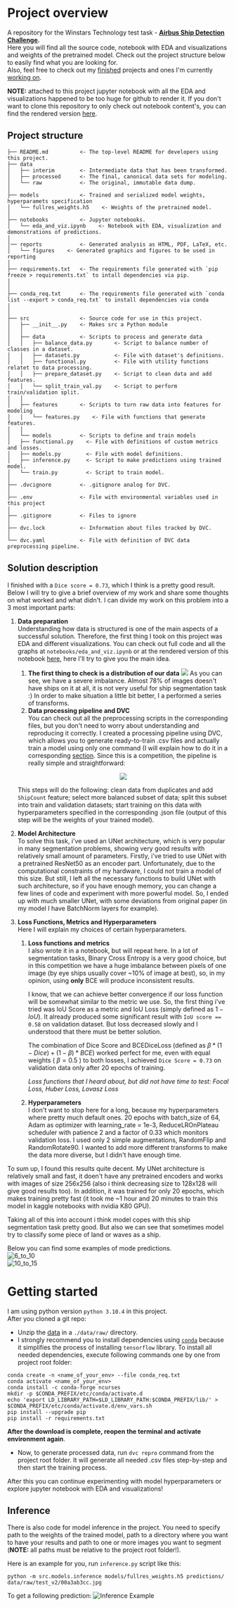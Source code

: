 # Project overview
A repository for the Winstars Technology test task - **[Airbus Ship Detection Challenge](https://www.kaggle.com/c/airbus-ship-detection/overview).**  
Here you will find all the source code, notebook with EDA and visualizations and weights of the pretrained model. Check out the project structure below to easily find what you are looking for.   
Also, feel free to check out my [finished](https://github.com/nazavr322/heart-failure-prediction) projects and ones I'm currently [working on](https://github.com/nazavr322/ukr-handwriting-classification).   
   
**NOTE:** attached to this project jupyter notebook with all the EDA and visualizations happened to be too huge for github to render it. If you don't want to clone this repository to only check out notebook content's, you can find the rendered version [here](https://nbviewer.org/github/nazavr322/airbus-ship-detection/blob/main/notebooks/eda_and_visualization.ipynb).
## Project structure
```nohighlight
├── README.md          <- The top-level README for developers using this project.
├── data 
│   ├── interim        <- Intermediate data that has been transformed.
│   ├── processed      <- The final, canonical data sets for modeling.
│   └── raw            <- The original, immutable data dump.
│
├── models             <- Trained and serialized model weights, hyperparamets specification
│   └── fullres_weights.h5    <- Weights of the pretrained model.							
│
├── notebooks          <- Jupyter notebooks.
│   └── eda_and_viz.ipynb    <- Notebook with EDA, visualization and demonstrations of predictions.
│								  
│── reports            <- Generated analysis as HTML, PDF, LaTeX, etc. 
│   └── figures    <- Generated graphics and figures to be used in reporting
│
├── requirements.txt   <- The requirements file generated with `pip freeze > requirements.txt` to intall dependencies via pip.
│							
│
├── conda_req.txt      <- The requirements file generated with `conda list --export > conda_req.txt` to install dependencies via conda 
│							 							      
│
├── src                <- Source code for use in this project.
│   ├── __init__.py    <- Makes src a Python module
│   │
│   ├── data           <- Scripts to process and generate data
│   │	├── balance_data.py       <- Script to balance number of classes in a dataset.						  
│   │   ├── datasets.py           <- File with dataset's definitions.
│   │   ├── functional.py         <- File with utility functions relatet to data processing.						  
│   │	├── prepare_dataset.py    <- Script to clean data and add features.
│   │   └── split_train_val.py    <- Script to perform train/validation split.	
│   │
│   ├── features       <- Scripts to turn raw data into features for modeling
│   │   └── features.py    <- File with functions that generate features.
│   │
│   └── models         <- Scripts to define and train models
│	├── functional.py    <- File with definitions of custom metrics and losses.
│	├── models.py        <- File with model definitions.
│	├── inference.py     <- Script to make predictions using trained model.
│	└── train.py         <- Script to train model.
│ 
├── .dvcignore         <- .gitignore analog for DVC.
│
├── .env               <- File with environmental variables used in this project
│
├── .gitignore         <- Files to ignore
│
├── dvc.lock           <- Information about files tracked by DVC.
│
└── dvc.yaml           <- File with definition of DVC data preprocessing pipeline.
```
## Solution description
I finished with a `Dice score = 0.73`, which I think is a pretty good result. Below I will try to give a brief overview of my work and share some thoughts on what worked and what didn't.
I can divide my work on this problem into a 3  most important parts:
1.  **Data preparation**   
	Understanding how data is structured is one of the main aspects of a successful solution. Therefore, the first thing I took on this project was 	EDA and different visualizations. You can check out full code and all the graphs at `notebooks/eda_and_viz.ipynb` or at the rendered version of this notebook [here](https://nbviewer.org/github/nazavr322/airbus-ship-detection/blob/main/notebooks/eda_and_visualization.ipynb), here I'll try to give you the main idea.   
	1. **The first thing to check is a distribution of our data**
			<img src="https://github.com/nazavr322/airbus-ship-detection/blob/main/reports/figures/distribution_of_data.png">
	As you can see, we have a severe imbalance. Almost 78% of images doesn't have ships on it at all, it is not very useful for ship segmentation task :)
	In order to make situation a little bit better, I a performed a series of transforms.	
	2. **Data processing pipeline and DVC**   
	You can check out all the preprocessing scripts in the corresponding files, but you don't need to worry about understanding and reproducing it 		correctly. I created a processing pipeline using DVC, which allows you to generate ready-to-train .csv files and actually train a model using 		only one command (I will explain how to do it in a corresponding [section](#getting-started).
	Since this is a competition, the pipeline is really simple and straightforward:      
	<p align="center">
  		<img src="https://github.com/nazavr322/airbus-ship-detection/blob/main/reports/figures/dvc_pipeline.svg">
	</p>

	This steps will do the following: clean data from duplicates and add `ShipCount` feature;  select more balanced subset of data; split this subset 	  into train and validation datasets; start training on this data with hyperparameters specified in the corresponding .json file (output of this 	  step will be the weights of your trained model).
2. **Model Architecture**    
	To solve this task, i've used an UNet architecture, which is very popular in many segmentation problems, showing very good results with relatively small amount of parameters.
	Firstly, i've tried to use UNet with a pretrained ResNet50 as an encoder part. Unfortunately, due to the computational constraints of my hardware, I could not train a model of this size. But still, I left all the necessary functions to build UNet with such architecture, so if you have enough memory, you can change a few lines of code and experiment with more powerful model.
	So, I ended up with much smaller UNet, with some deviations from original paper (in my model I have BatchNorm layers for example).
3. **Loss Functions, Metrics and Hyperparameters**    
	Here I will explain my choices of certain hyperparameters.
	1. **Loss functions and metrics**    
		I also wrote it in a notebook, but will repeat here. In a lot of segmentation tasks, Binary Cross Entropy is a very good choice, but in this competition we have a huge imbalance between pixels of one image (by eye ships usually cover ~10% of image at best), so, in my opinion,  using **only** BCE will produce inconsistent results.
		
		I know, that we can achieve better convergence if our loss function will be somewhat similar to the metric we use. So, the first thing i've tried was IoU Score as a metric and IoU Loss (simply defined as $1 - IoU$). It already produced some significant result with `IoU score == 0.58` on validation dataset. But loss decreased slowly and I understood that there must be better solution.

		The combination of Dice Score and BCEDiceLoss (defined as $\beta * (1 - Dice) + (1 - \beta)*BCE$) worked perfect for me, even with equal weights ( $\beta = 0.5$ ) to both losses, I achieved `Dice Score = 0.73` on validation data only after 20 epochs of training.

		*Loss functions that I heard about, but did not have time to test: Focal Loss, Huber Loss, Lovasz Loss*
	2. **Hyperparameters**    
		I don't want to stop here for a long, because my hyperparameters where pretty much default ones.
		20 epochs with batch_size of 64, Adam as optimizer with learning_rate = 1e-3, ReduceLROnPlateau scheduler with patience 2 and a factor of 0.33 which monitors validation loss. I used only 2 simple augmentations, RandomFlip and RandomRotate90. I wanted to add more different transforms to make the data more diverse, but I didn't have enough time.

To sum up, I found this results quite decent. My UNet architecture is relatively small and fast, it doen't have any pretrained encoders and works with images of size 256x256 (also i think decreasing size to 128x128 will give good results too). In addition, it was trained for only 20 epochs, which makes training pretty fast (it took me ~1 hour and 20 minutes to train this model in kaggle notebooks with nvidia K80 GPU).

Taking all of this into account i think model copes with this ship segmentation task pretty good. But also we can see that sometimes model try to classify some piece of land or waves as a ship.    
   
Below you can find some examples of mode predictions.    
![6_to_10](https://github.com/nazavr322/airbus-ship-detection/blob/main/reports/figures/6_to_10_ex.png)    
![10_to_15](https://github.com/nazavr322/airbus-ship-detection/blob/main/reports/figures/11_to_15_ex.png)

# Getting started
I am using python version `python 3.10.4` in this project.    
After you cloned a git repo:
- Unzip the [data](https://www.kaggle.com/c/airbus-ship-detection/data) in a `./data/raw/` directory.
- I strongly recommend you to install dependencies using [`conda`](https://docs.conda.io/en/latest/) because it simplifies the process of installing `tensorflow` library. To install all needed dependencies, execute following commands one by one from project root folder:   
```nohighlight
conda create -n <name_of_your_env> --file conda_req.txt
conda activate <name_of_your_env>
conda install -c conda-forge ncurses
mkdir -p $CONDA_PREFIX/etc/conda/activate.d
echo 'export LD_LIBRARY_PATH=$LD_LIBRARY_PATH:$CONDA_PREFIX/lib/' > $CONDA_PREFIX/etc/conda/activate.d/env_vars.sh
pip install --upgrade pip
pip install -r requirements.txt 
```
**After the download is complete, reopen the terminal and activate environment again**.
   
- Now, to generate processed data, run `dvc repro` command from the project root folder. It will generate all needed .csv files step-by-step and then start the training process. 

After this you can continue experimenting with model hyperparameters or explore jupyter notebook with EDA and visualizations!
## Inference
There is also code for model inference in the project. You need to specify path to the weights of the trained model, path to a directory where you want to have your results and path to one or more images you want to segment (**NOTE:** all paths must be relative to the project root folder!).    
   
Here is an example for you, run `inference.py` script like this:
```
python -m src.models.inference models/fullres_weights.h5 predictions/ data/raw/test_v2/00a3ab3cc.jpg
```
To get a following prediction:
![Inference Example](https://github.com/nazavr322/airbus-ship-detection/blob/main/reports/figures/inference_ex.png)
